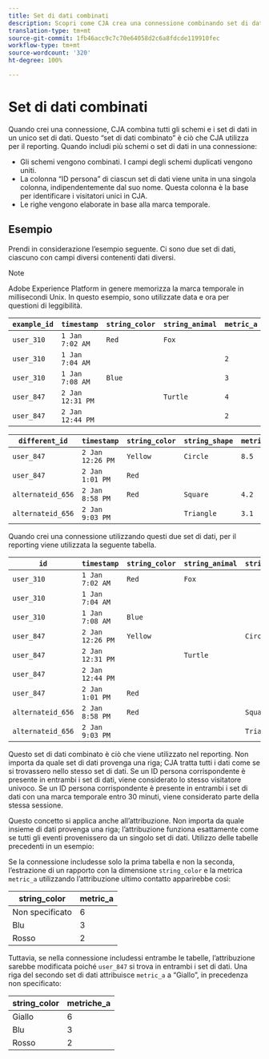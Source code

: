 ```yaml
---
title: Set di dati combinati
description: Scopri come CJA crea una connessione combinando set di dati.
translation-type: tm+mt
source-git-commit: 1fb46acc9c7c70e64058d2c6a8fdcde119910fec
workflow-type: tm+mt
source-wordcount: '320'
ht-degree: 100%

---
```



# Set di dati combinati

Quando crei una connessione, CJA combina tutti gli schemi e i set di dati in un unico set di dati. Questo “set di dati combinato” è ciò che CJA utilizza per il reporting. Quando includi più schemi o set di dati in una connessione:

* Gli schemi vengono combinati. I campi degli schemi duplicati vengono uniti.
* La colonna “ID persona” di ciascun set di dati viene unita in una singola colonna, indipendentemente dal suo nome. Questa colonna è la base per identificare i visitatori unici in CJA.
* Le righe vengono elaborate in base alla marca temporale.

## Esempio

Prendi in considerazione l’esempio seguente. Ci sono due set di dati, ciascuno con campi diversi contenenti dati diversi.

>[!NOTE]
>
>Adobe Experience Platform in genere memorizza la marca temporale in millisecondi Unix. In questo esempio, sono utilizzate data e ora per questioni di leggibilità.

| `example_id` | `timestamp` | `string_color` | `string_animal` | `metric_a` |
| --- | --- | --- | --- | --- |
| `user_310` | `1 Jan 7:02 AM` | `Red` | `Fox` |  |
| `user_310` | `1 Jan 7:04 AM` |  |  | `2` |
| `user_310` | `1 Jan 7:08 AM` | `Blue` |  | `3` |
| `user_847` | `2 Jan 12:31 PM` |  | `Turtle` | `4` |
| `user_847` | `2 Jan 12:44 PM` |  |  | `2` |

| `different_id` | `timestamp` | `string_color` | `string_shape` | `metric_b` |
| --- | --- | --- | --- | --- |
| `user_847` | `2 Jan 12:26 PM` | `Yellow` | `Circle` | `8.5` |
| `user_847` | `2 Jan 1:01 PM` | `Red` |  |  |
| `alternateid_656` | `2 Jan 8:58 PM` | `Red` | `Square` | `4.2` |
| `alternateid_656` | `2 Jan 9:03 PM` |  | `Triangle` | `3.1` |

Quando crei una connessione utilizzando questi due set di dati, per il reporting viene utilizzata la seguente tabella.

| `id` | `timestamp` | `string_color` | `string_animal` | `string_shape` | `metric_a` | `metric_b` |
| --- | --- | --- | --- | --- | --- | --- |
| `user_310` | `1 Jan 7:02 AM` | `Red` | `Fox` |  |  |  |
| `user_310` | `1 Jan 7:04 AM` |  |  |  | `2` |  |
| `user_310` | `1 Jan 7:08 AM` | `Blue` |  |  | `3` |  |
| `user_847` | `2 Jan 12:26 PM` | `Yellow` |  | `Circle` |  | `8.5` |
| `user_847` | `2 Jan 12:31 PM` |  | `Turtle` |  | `4` |  |
| `user_847` | `2 Jan 12:44 PM` |  |  |  | `2` |  |
| `user_847` | `2 Jan 1:01 PM` | `Red` |  |  |  |  |
| `alternateid_656` | `2 Jan 8:58 PM` | `Red` |  | `Square` |  | `4.2` |
| `alternateid_656` | `2 Jan 9:03 PM` |  |  | `Triangle` |  | `3.1` |

Questo set di dati combinato è ciò che viene utilizzato nel reporting. Non importa da quale set di dati provenga una riga; CJA tratta tutti i dati come se si trovassero nello stesso set di dati. Se un ID persona corrispondente è presente in entrambi i set di dati, viene considerato lo stesso visitatore univoco. Se un ID persona corrispondente è presente in entrambi i set di dati con una marca temporale entro 30 minuti, viene considerato parte della stessa sessione.

Questo concetto si applica anche all’attribuzione. Non importa da quale insieme di dati provenga una riga; l’attribuzione funziona esattamente come se tutti gli eventi provenissero da un singolo set di dati. Utilizzo delle tabelle precedenti in un esempio:

Se la connessione includesse solo la prima tabella e non la seconda, l’estrazione di un rapporto con la dimensione `string_color` e la metrica `metric_a` utilizzando l’attribuzione ultimo contatto apparirebbe così:

| string_color | metric_a |
| --- | --- |
| Non specificato | 6 |
| Blu | 3 |
| Rosso | 2 |

Tuttavia, se nella connessione includessi entrambe le tabelle, l’attribuzione sarebbe modificata poiché `user_847` si trova in entrambi i set di dati. Una riga del secondo set di dati attribuisce `metric_a` a “Giallo”, in precedenza non specificato:

| string_color | metriche_a |
| --- | --- |
| Giallo | 6 |
| Blu | 3 |
| Rosso | 2 |
